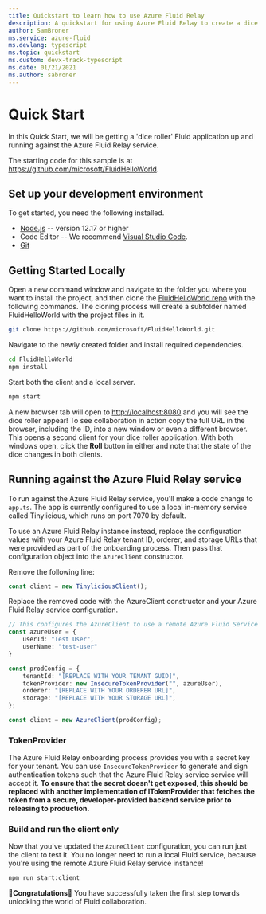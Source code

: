 ```yaml
---
title: Quickstart to learn how to use Azure Fluid Relay
description: A quickstart for using Azure Fluid Relay to create a dice roller
author: SamBroner
ms.service: azure-fluid
ms.devlang: typescript
ms.topic: quickstart
ms.custom: devx-track-typescript
ms.date: 01/21/2021
ms.author: sabroner 
---
```


# Quick Start

In this Quick Start, we will be getting a 'dice roller' Fluid application up and running against the Azure Fluid Relay
service.

The starting code for this sample is at <https://github.com/microsoft/FluidHelloWorld>.

## Set up your development environment

To get started, you need the following installed.

- [Node.js](https://nodejs.org/en/download) -- version 12.17 or higher
- Code Editor -- We recommend [Visual Studio Code](https://code.visualstudio.com/).
- [Git](https://git-scm.com/downloads)

## Getting Started Locally

Open a new command window and navigate to the folder you where you want to install the project, and then clone the
[FluidHelloWorld repo](https://github.com/microsoft/FluidHelloWorld) with the following commands. The cloning process
will create a subfolder named FluidHelloWorld with the project files in it.

```bash
git clone https://github.com/microsoft/FluidHelloWorld.git
```

Navigate to the newly created folder and install required dependencies.

```bash
cd FluidHelloWorld
npm install
```

Start both the client and a local server.

```bash
npm start
```

A new browser tab will open to <http://localhost:8080> and you will see the dice roller appear! To see collaboration in
action copy the full URL in the browser, including the ID, into a new window or even a different browser. This opens a
second client for your dice roller application. With both windows open, click the **Roll** button in either and note
that the state of the dice changes in both clients.

## Running against the Azure Fluid Relay service

To run against the Azure Fluid Relay service, you'll make a code change to `app.ts`. The app is currently configured to
use a local in-memory service called Tinylicious, which runs on port 7070 by default.

To use an Azure Fluid Relay instance instead, replace the configuration values with your Azure Fluid Relay tenant ID,
orderer, and storage URLs that were provided as part of the onboarding process. Then pass that configuration object into
the `AzureClient` constructor.

Remove the following line:

```typescript
const client = new TinyliciousClient();
```

Replace the removed code with the AzureClient constructor and your Azure Fluid Relay service configuration.

```typescript
// This configures the AzureClient to use a remote Azure Fluid Service instance.
const azureUser = {
    userId: "Test User",
    userName: "test-user"
}

const prodConfig = {
    tenantId: "[REPLACE WITH YOUR TENANT GUID]",
    tokenProvider: new InsecureTokenProvider("", azureUser),
    orderer: "[REPLACE WITH YOUR ORDERER URL]",
    storage: "[REPLACE WITH YOUR STORAGE URL]",
};

const client = new AzureClient(prodConfig);
```

### TokenProvider

The Azure Fluid Relay onboarding process provides you with a secret key for your tenant. You can use
`InsecureTokenProvider` to generate and sign authentication tokens such that the Azure Fluid Relay service service will
accept it. **To ensure that the secret doesn't get exposed, this should be replaced with another implementation of
ITokenProvider that fetches the token from a secure, developer-provided backend service prior to releasing to
production.**

### Build and run the client only

Now that you've updated the `AzureClient` configuration, you can run just the client to test it. You no longer need to
run a local Fluid service, because you're using the remote Azure Fluid Relay service instance!

```bash
npm run start:client
```

🥳**Congratulations**🎉 You have successfully taken the first step towards unlocking the world of Fluid collaboration.
